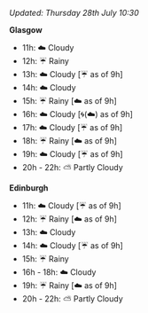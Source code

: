 *Updated: Thursday 28th July 10:30*

**Glasgow**

* 11h: :cloud: Cloudy
* 12h: :umbrella: Rainy
* 13h: :cloud: Cloudy [:umbrella: as of 9h]
* 14h: :cloud: Cloudy
* 15h: :umbrella: Rainy [:cloud: as of 9h]
* 16h: :cloud: Cloudy [:cyclone:(:cloud:) as of 9h]
* 17h: :cloud: Cloudy [:umbrella: as of 9h]
* 18h: :umbrella: Rainy [:cloud: as of 9h]
* 19h: :cloud: Cloudy [:umbrella: as of 9h]
* 20h - 22h: :partly_sunny: Partly Cloudy

**Edinburgh**

* 11h: :cloud: Cloudy [:umbrella: as of 9h]
* 12h: :umbrella: Rainy [:cloud: as of 9h]
* 13h: :cloud: Cloudy
* 14h: :cloud: Cloudy [:umbrella: as of 9h]
* 15h: :umbrella: Rainy
* 16h - 18h: :cloud: Cloudy
* 19h: :umbrella: Rainy [:cloud: as of 9h]
* 20h - 22h: :partly_sunny: Partly Cloudy
